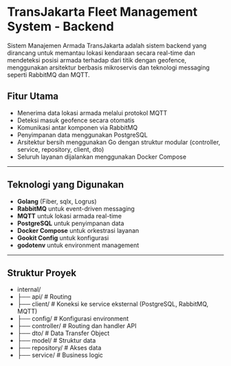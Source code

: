# TransJakarta Fleet Management System - Backend

Sistem Manajemen Armada TransJakarta adalah sistem backend yang dirancang untuk memantau lokasi kendaraan secara real-time dan mendeteksi posisi armada terhadap dari titik dengan geofence, menggunakan arsitektur berbasis mikroservis dan teknologi messaging seperti RabbitMQ dan MQTT.

## Fitur Utama

- Menerima data lokasi armada melalui protokol MQTT
- Deteksi masuk geofence secara otomatis
- Komunikasi antar komponen via RabbitMQ
- Penyimpanan data menggunakan PostgreSQL
- Arsitektur bersih menggunakan Go dengan struktur modular (controller, service, repository, client, dto)
- Seluruh layanan dijalankan menggunakan Docker Compose

---

## Teknologi yang Digunakan

- **Golang** (Fiber, sqlx, Logrus)
- **RabbitMQ** untuk event-driven messaging
- **MQTT** untuk lokasi armada real-time
- **PostgreSQL** untuk penyimpanan data
- **Docker Compose** untuk orkestrasi layanan
- **Gookit Config** untuk konfigurasi
- **godotenv** untuk environment management

---

## Struktur Proyek
- internal/
- ├── api/ # Routing
- ├── client/ # Koneksi ke service eksternal (PostgreSQL, RabbitMQ, MQTT)
- ├── config/ # Konfigurasi environment
- ├── controller/ # Routing dan handler API
- ├── dto/ # Data Transfer Object
- ├── model/ # Struktur data
- ├── repository/ # Akses data
- ├── service/ # Business logic

